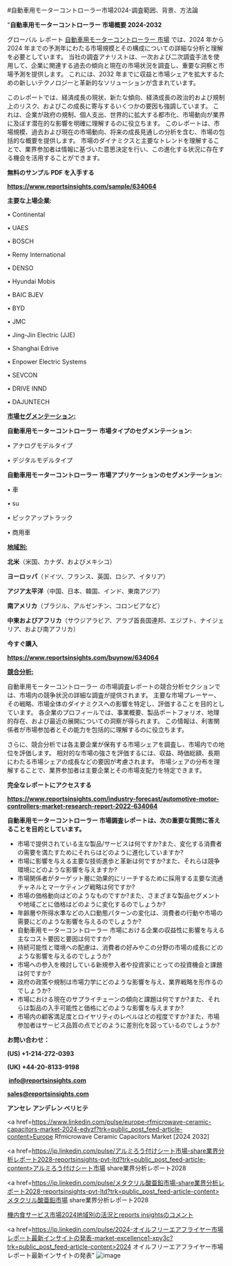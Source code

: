 #自動車用モーターコントローラー市場2024-調査範囲、背景、方法論

"<strong>自動車用モーターコントローラー 市場概要 2024-2032</strong>

グローバル レポート <a href=https://www.reportsinsights.com/sample/634064>自動車用モーターコントローラー 市場</a> では、2024 年から 2024 年までの予測年にわたる市場規模とその構成についての詳細な分析と理解を必要としています。 当社の調査アナリストは、一次および二次調査手法を使用して、企業に関連する過去の傾向と現在の市場状況を調査し、重要な洞察と市場予測を提供します。 これには、2032 年までに収益と市場シェアを拡大​​するための新しいテクノロジーと革新的なソリューションが含まれています。

このレポートでは、経済成長の現状、新たな傾向、経済成長の政治的および規制上のリスク、およびこの成長に寄与するいくつかの要因も強調しています。 これは、企業が政府の規制、個人支出、世界的に拡大する都市化、市場動向が業界に及ぼす潜在的な影響を明確に理解するのに役立ちます。 このレポートは、市場規模、過去および現在の市場動向、将来の成長見通しの分析を含む、市場の包括的な概要を提供します。 市場のダイナミクスと主要なトレンドを理解することで、業界参加者は情報に基づいた意思決定を行い、この進化する状況に存在する機会を活用することができます。

<strong><b>無料のサンプル PDF を入手する</b></strong>

<a href=https://www.reportsinsights.com/sample/634064><strong><u>https://www.reportsinsights.com/sample/634064</u></strong></a>

<strong>主要な上場企業:</strong>

• Continental

• UAES

• BOSCH

• Remy International

• DENSO

• Hyundai Mobis

• BAIC BJEV

• BYD

• JMC

• Jing-Jin Electric (JJE)

• Shanghai Edrive

• Enpower Electric Systems

• SEVCON

• DRIVE INND

• DAJUNTECH

<strong><u>市場セグメンテーション</u></strong><strong><u>:</u></strong>

<strong>自動車用モーターコントローラー 市場タイプのセグメンテーション:</strong>

• アナログモデルタイプ

• デジタルモデルタイプ

<strong>自動車用モーターコントローラー 市場アプリケーションのセグメンテーション:</strong>

• 車

• su

• ピックアップトラック

• 商用車

<strong><u>地域別</u></strong><strong><u>:</u></strong>

<strong>北米</strong>（米国、カナダ、およびメキシコ）

<strong>ヨーロッパ</strong>（ドイツ、フランス、英国、ロシア、イタリア）

<strong>アジア太平洋</strong>（中国、日本、韓国、インド、東南アジア）

<strong>南アメリカ</strong>（ブラジル、アルゼンチン、コロンビアなど）

<strong>中東およびアフリカ</strong>（サウジアラビア、アラブ首長国連邦、エジプト、ナイジェリア、および南アフリカ）

<strong>今すぐ購入</strong>

<a href=https://www.reportsinsights.com/buynow/634064><strong><u>https://www.reportsinsights.com/buynow/634064</u></strong></a>

<strong><u>競合分析:</u></strong>

自動車用モーターコントローラー の市場調査レポートの競合分析セクションでは、市場内の競争状況の詳細な調査が提供されます。 主要な市場プレーヤー、その戦略、市場全体のダイナミクスへの影響を特定し、評価することを目的としています。 各企業のプロフィールでは、事業概要、製品ポートフォリオ、地理的存在、および最近の展開についての洞察が得られます。 この情報は、利害関係者が市場参加者とその能力を包括的に理解するのに役立ちます。

さらに、競合分析では各主要企業が保有する市場シェアを調査し、市場内での地位を評価します。 相対的な市場の強さを評価するには、収益、時価総額、長期にわたる市場シェアの成長などの要因が考慮されます。 市場シェアの分布を理解することで、業界参加者は主要企業とその市場支配力を特定できます。

<strong>完全なレポートにアクセスする</strong>

<a href=https://www.reportsinsights.com/industry-forecast/automotive-motor-controllers-market-research-report-2022-634064><strong><u><b>https://www.reportsinsights.com/industry-forecast/automotive-motor-controllers-market-research-report-2022-634064</b></u></strong></a>

<strong><b>自動車用モーターコントローラー 市場調査レポートは、次の重要な質問に答えることを目的としています。</b></strong>
<ul>
  <li>市場で提供されている主な製品/サービスは何ですか?また、変化する消費者の需要を満たすためにそれらはどのように進化していますか?</li>
  <li>市場に影響を与える主要な技術進歩と革新は何ですか?また、それらは競争環境にどのような影響を与えますか?</li>
  <li>市場関係者がターゲット層に効果的にリーチするために採用する主要な流通チャネルとマーケティング戦略は何ですか?</li>
  <li>市場の価格動向はどのようなものですか?また、さまざまな製品セグメントや地域ごとに価格はどのように変化するのでしょうか?</li>
  <li>年齢層や所得水準などの人口動態パターンの変化は、消費者の行動や市場の需要にどのような影響を与えるのでしょうか?</li>
  <li>自動車用モーターコントローラー 市場における企業の収益性に影響を与える主なコスト要因と要因は何ですか?</li>
  <li>持続可能性と環境への配慮は、消費者の好みやこの分野の市場の成長にどのような影響を与えるのでしょうか?</li>
  <li>市場への参入を検討している新規参入者や投資家にとっての投資機会と課題は何ですか?</li>
  <li>政府の政策や規制は市場力学にどのような影響を与え、業界戦略を形作るのでしょうか?</li>
  <li>市場における現在のサプライチェーンの傾向と課題は何ですか?また、それらは製品の入手可能性と価格にどのような影響を与えますか?</li>
  <li>市場内の顧客満足度とロイヤリティのレベルはどの程度ですか?また、市場参加者はサービス品質の点でどのように差別化を図っているのでしょうか?</li>
</ul>
<strong>お問い合わせ：</strong>

<strong>(US) +1-214-272-0393</strong>

<strong>(UK) +44-20-8133-9198</strong>

<strong> </strong><a href=info@reportsinsights.com><strong><u>info@reportsinsights.com</u></strong></a>

<a href=sales@reportsinsights.com><strong><u>sales@reportsinsights.com</u></strong></a>

<strong>アンセレ アンデレン ベリヒテ</strong>

<a href=https://www.linkedin.com/pulse/europe-rfmicrowave-ceramic-capacitors-market-2024-edvzf?trk=public_post_feed-article-content>Europe Rfmicrowave Ceramic Capacitors Market [2024 2032]</a>

<a href=https://jp.linkedin.com/pulse/アルミろう付けシート市場-share業界分析レポート2028-reportsinsights-pvt-ltd?trk=public_post_feed-article-content>アルミろう付けシート市場 share業界分析レポート2028</a>

<a href=https://jp.linkedin.com/pulse/メタクリル酸亜鉛市場-share業界分析レポート2028-reportsinsights-pvt-ltd?trk=public_post_feed-article-content>メタクリル酸亜鉛市場 share業界分析レポート2028</a>

<a href=https://www.linkedin.com/pulse/機内食サービス市場2024地域別の活況とreports-insightsのコメント-reportsinsights-pvt-ltd-xypzf/>機内食サービス市場2024地域別の活況とreports insightsのコメント</a>

<a href=https://jp.linkedin.com/pulse/2024-オイルフリーエアフライヤー市場レポート最新インサイトの発表-market-excellence1-xpy3c?trk=public_post_feed-article-content>2024 オイルフリーエアフライヤー市場レポート最新インサイトの発表</a>"
![image](https://github.com/aanak123/RIMarketer1/assets/158471119/663cd345-196a-4309-bdd5-7ca1473b3aa3)
